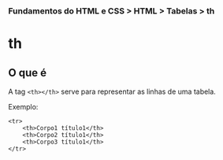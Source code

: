### Fundamentos do HTML e CSS > HTML > Tabelas > th

# th

## O que é

A tag `<th></th>` serve para representar as linhas de uma tabela.

Exemplo:

```
<tr>
    <th>Corpo1 título1</th>
    <th>Corpo2 título1</th>
    <th>Corpo3 título1</th>
</tr>
```
